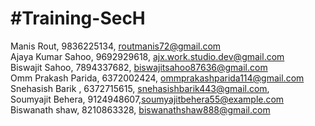 #Training-SecH
=============

Manis Rout, 9836225134, routmanis72@gmail.com</br>
Ajaya Kumar Sahoo, 9692929618, ajx.work.studio.dev@gmail.com</br>
Biswajit Sahoo, 7894337682, biswajitsahoo87636@gmail.com</br>
Omm Prakash Parida, 6372002424, ommprakashparida114@gmail.com</br>
Snehasish Barik , 6372715615, snehasishbarik443@gmail.com,</br>
Soumyajit Behera, 9124948607,soumyajitbehera55@example.com</br>
Biswanath shaw, 8210863328, biswanathshaw888@gmail.com

